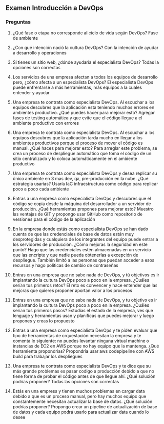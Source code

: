 <h2>Examen Introducción a DevOps</h2>

<h3>Preguntas</h3>

<p>

1. ¿Qué fase o etapa no corresponde al ciclo de vida según DevOps?
Fase de ambiente

2. ¿Con qué intención nació la cultura DevOps?
Con la intención de ayudar a desarrollo y operaciones

3. Si tienes un sitio web, ¿dónde ayudaría el especialista DevOps?
Todas la opciones son correctas

4. Los servicios de una empresa afectan a todos los equipos de desarrollo pero, ¿cómo afecta a un especialista DevOps?
El especialista DevOps puede enfrentarse a más herramientas, más equipos a la cuales entender y ayudar

5. Una empresa te contrata como especialista DevOps. Al escuchar a los equipos descubres que la aplicación esta teniendo muchos errores en ambientes productivo. ¿Qué puedes hacer para mejorar esto?
Agregar fases de testing automática y que evite que el código llegue a el ambiente productivo con errores

6. Una empresa te contrata como especialista DevOps. Al escuchar a los equipos descubres que la aplicación tarda mucho en llegar a los ambientes productivos porque el proceso de mover el código es manual. ¿Qué haces para mejorar esto?
Para arreglar este problema, se crea un proceso de despliegue automático que toma el código de un sitio centralizado y lo coloca automáticamente en el ambiente productivo


7. Una empresa te contrata como especialista DevOps y desea replicar su único ambiente en 3 mas dev, qa, pre-producción en la nube. ¿Qué estrategia usarias?
Usaría IaC infraestructura como código para replicar poco a poco cada ambiente

8. Entras a una empresa como especialista DevOps y descubres que el código se copia desde la máquina del desarrollador a un servidor de producción. ¿Qué herramientas propones para mejorar esto?
Muestro las ventajas de GIT y propongo usar GitHub como repositorio de versiones para el código de la aplicación

9. En la empresa donde estás como especialista DevOps se han dado cuenta de que las credenciales de base de datos están muy desprotegidas y cualquiera de los integrantes del equipo puede entrar a los servidores de producción. ¿Cómo mejoras la seguridad en este punto? Hago que las credenciales estén almacenadas en un servicio que las encripte y que nadie pueda obtenerlas a excepción de despliegue. También limitó a las personas que puedan acceder a esos recursos y hago políticas de cambio de contraseñas

10. Entras en una empresa que no sabe nada de DevOps, y tú objetivos es ir implantando la cultura DevOps poco a poco en la empresa. ¿Cuáles serían tus primeros retos? El reto es convencer y hace entender que las mejoras que quieres proponer aportan valor a los procesos

11. Entras en una empresa que no sabe nada de DevOps, y tu objetivo es ir implantando la cultura DevOps poco a poco en la empresa. ¿Cuáles serían tus primeros pasos? Estudias el estado de la empresa, ves que lenguaje y herramientas usan y planificas que puedes mejorar y luego propones y creas lo propuesto

12. Entras a una empresa como especialista DevOps y te piden evaluar que tipo de herramientas de orquestación necesitan la empresa y te comenta lo siguiente: no puedes levantar ninguna virtual machine o instancias de EC2 en AWS porque no hay equipo que la mantenga. ¿Qué herramienta propondrías? Propondría usar aws codepipeline con AWS build para trabajar los despliegues

13. Una empresa te contrata como especialista DevOps y te dice que su más grande problemas es pasar codigo a producción debido a que no tiene forma de probar el código antes de que llegue ahí. ¿Qué solución podrías proponer?
Todas las opciones son correctas

14. Estás en una empresa y tienen muchos problemas en cargar data debido a que es un proceso manual, pero hay muchos equipo que constantemente necesitan actualizar la base de datos. ¿Qué solución podrías proponer? Propongo crear un pipeline de actualización de base de datos y cada equipo podrá usarlo para actualizar data cuando lo desee

</p>